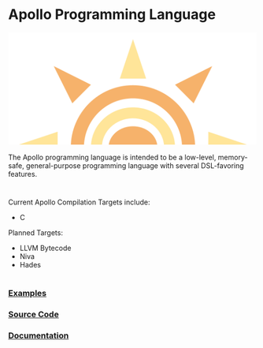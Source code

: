 # Apollo Programming Language

<p align="center">
 <img src="media/Apollo_Language_Logo.png" alt="Apollo Language logo">
</p>

The Apollo programming language is intended to be a low-level, memory-safe, general-purpose programming language with several DSL-favoring features.

# 

Current Apollo Compilation Targets include:
- C

Planned Targets:
- LLVM Bytecode
- Niva
- Hades

# 

### [Examples](./ex/)
### [Source Code](./src/)
### [Documentation](./docs/)
